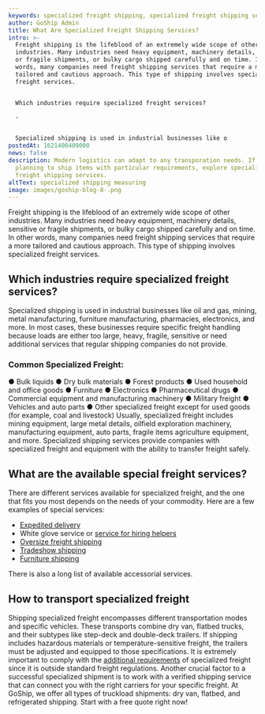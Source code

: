 ```yaml
---
keywords: specialized freight shipping, specialized freight shipping services
author: GoShip Admin
title: What Are Specialized Freight Shipping Services?
intro: >-
  Freight shipping is the lifeblood of an extremely wide scope of other
  industries. Many industries need heavy equipment, machinery details, sensitive
  or fragile shipments, or bulky cargo shipped carefully and on time. In other
  words, many companies need freight shipping services that require a more
  tailored and cautious approach. This type of shipping involves specialized
  freight services. 


  Which industries require specialized freight services?

  -


  Specialized shipping is used in industrial businesses like o
postedAt: 1621400409000
news: false
description: Modern logistics can adapt to any transporation needs. If you are
  planning to ship items with particular requirements, explore specialized
  freight shipping services.
altText: specialized shipping measuring
image: images/goship-blog-8-.png
---
```

Freight shipping is the lifeblood of an extremely wide scope of other industries. Many industries need heavy equipment, machinery details, sensitive or fragile shipments, or bulky cargo shipped carefully and on time. In other words, many companies need freight shipping services that require a more tailored and cautious approach. This type of shipping involves specialized freight services.

## Which industries require specialized freight services?

Specialized shipping is used in industrial businesses like oil and gas, mining, metal manufacturing, furniture manufacturing, pharmacies, electronics, and more. In most cases, these businesses require specific freight handling because loads are either too large, heavy, fragile, sensitive or need additional services that regular shipping companies do not provide.

### Common Specialized Freight:

● Bulk liquids ● Dry bulk materials ● Forest products ● Used household and office goods ● Furniture ● Electronics ● Pharmaceutical drugs ● Commercial equipment and manufacturing machinery ● Military freight ● Vehicles and auto parts ● Other specialized freight except for used goods (for example, coal and livestock) Usually, specialized freight includes mining equipment, large metal details, oilfield exploration machinery, manufacturing equipment, auto parts, fragile items agriculture equipment, and more. Specialized shipping services provide companies with specialized freight and equipment with the ability to transfer freight safely.

## What are the available special freight services?

There are different services available for specialized freight, and the one that fits you most depends on the needs of your commodity. Here are a few examples of special services:

* [Expedited delivery](https://www.goship.com/blog/what-is-expedited-shipping/)
* White glove service or [service for hiring helpers](https://www.goship.com/resources/get-help-with-taskrabbit/)
* [Oversize freight shipping](https://www.goship.com/blog/buying-oversized-items-online/)
* [Tradeshow shipping](https://www.goship.com/blog/trade-show-shipping-3-things-to-know/)
* [Furniture shipping](https://www.goship.com/blog/choose-furniture-delivery-service/)

There is also a long list of available accessorial services.

## How to transport specialized freight

Shipping specialized freight encompasses different transportation modes and specific vehicles. These transports combine dry van, flatbed trucks, and their subtypes like step-deck and double-deck trailers. If shipping includes hazardous materials or temperature-sensitive freight, the trailers must be adjusted and equipped to those specifications. It is extremely important to comply with the [additional requirements](https://www23.statcan.gc.ca/imdb/p3VD.pl?Function=getVD&TVD=118464&CVD=118467&CPV=4842&CST=01012012&CLV=3&MLV=5&D=1) of specialized freight since it is outside standard freight regulations. Another crucial factor to a successful specialized shipment is to work with a verified shipping service that can connect you with the right carriers for your specific freight. At GoShip, we offer all types of truckload shipments: dry van, flatbed, and refrigerated shipping. Start with a free quote right now!